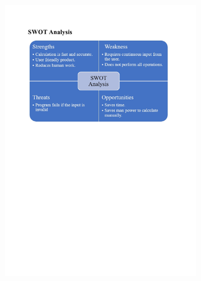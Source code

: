 ![alt text](https://github.com/99003578/mahavira_team1_calculator/blob/main/Requirements/SWOT%20Analysis.jpg)
